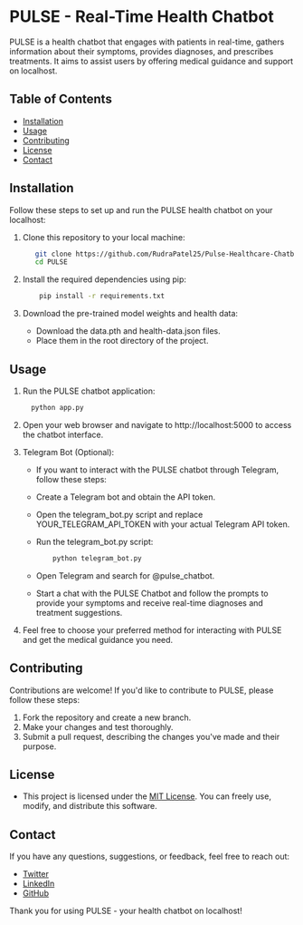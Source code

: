 # PULSE - Real-Time Health Chatbot

PULSE is a health chatbot that engages with patients in real-time, gathers information about their symptoms, provides diagnoses, and prescribes treatments. It aims to assist users by offering medical guidance and support on localhost.

## Table of Contents

- [Installation](#installation)
- [Usage](#usage)
- [Contributing](#contributing)
- [License](#license)
- [Contact](#contact)

## Installation

Follow these steps to set up and run the PULSE health chatbot on your localhost:

1. Clone this repository to your local machine:

    ```bash
       git clone https://github.com/RudraPatel25/Pulse-Healthcare-Chatbot.git
       cd PULSE

2. Install the required dependencies using pip:

    ```bash
        pip install -r requirements.txt
    
3. Download the pre-trained model weights and health data:

    - Download the data.pth and health-data.json files.
    - Place them in the root directory of the project.

## Usage

1. Run the PULSE chatbot application:

    ```bash
      python app.py


2. Open your web browser and navigate to http://localhost:5000 to access the chatbot interface.

3. Telegram Bot (Optional):
    - If you want to interact with the PULSE chatbot through Telegram, follow these steps:

    - Create a Telegram bot and obtain the API token.
 
    - Open the telegram_bot.py script and replace YOUR_TELEGRAM_API_TOKEN with your actual Telegram API token.

    - Run the telegram_bot.py script:

        ```bash
            python telegram_bot.py
    
    - Open Telegram and search for @pulse_chatbot.
    - Start a chat with the PULSE Chatbot and follow the prompts to provide your symptoms and receive real-time diagnoses and treatment suggestions.

4. Feel free to choose your preferred method for interacting with PULSE and get the medical guidance you need.

## Contributing

  Contributions are welcome! If you'd like to contribute to PULSE, please follow these steps:

  1. Fork the repository and create a new branch.
  1. Make your changes and test thoroughly.
  1. Submit a pull request, describing the changes you've made and their purpose.

## License

- This project is licensed under the [MIT License](https://chat.openai.com/LICENSE). You can freely use, modify, and distribute this software.

## Contact

If you have any questions, suggestions, or feedback, feel free to reach out:

- [Twitter](https://twitter.com/rudrapatelv)
- [LinkedIn](https://www.linkedin.com/in/rudra-patel-38a202275/)
- [GitHub](https://github.com/RudraPatel25)

Thank you for using PULSE - your health chatbot on localhost!


